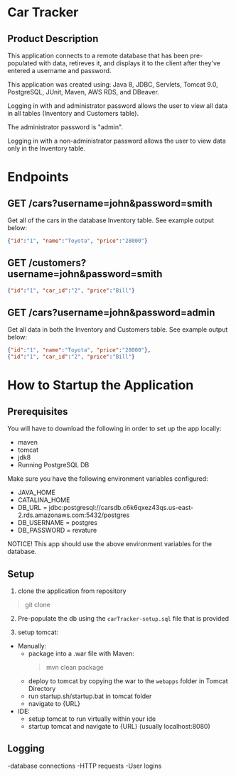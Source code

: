 # Car Tracker
## Product Description
This application connects to a remote database that has been pre-populated with data, retireves it, and displays it to the client after they've entered a username and password. 

This application was created using: Java 8, JDBC, Servlets, Tomcat 9.0, PostgreSQL, JUnit, Maven, AWS RDS, and DBeaver.

Logging in with and administrator password allows the user to view all data in all tables (Inventory and Customers table).

The administrator password is "admin".
  
Logging in with a non-administrator password allows the user to view data only in the Inventory table.

# Endpoints

## GET /cars?username=john&password=smith
  Get all of the cars in the database Inventory table. See example output below:
  ```json
  {"id":"1", "name":"Toyota", "price":"28000"}
  ```
## GET /customers?username=john&password=smith
  ```json
  {"id":"1", "car_id":"2", "price":"Bill"}
  ```

## GET /cars?username=john&password=admin
Get all data in both the Inventory and Customers table. See example output below:
  ```json
  {"id":"1", "name":"Toyota", "price":"28000"},
  {"id":"1", "car_id":"2", "price":"Bill"}
  ```
# How to Startup the Application
## Prerequisites
  You will have to download the following in order to set up the app locally:
  - maven
  - tomcat
  - jdk8
  - Running PostgreSQL DB

Make sure you have the following environment variables configured:
  - JAVA_HOME
  - CATALINA_HOME
  - DB_URL = jdbc:postgresql://carsdb.c6k6qxez43qs.us-east-2.rds.amazonaws.com:5432/postgres
  - DB_USERNAME = postgres
  - DB_PASSWORD = revature

NOTICE! This app should use the above environment variables for the database.


## Setup

1. clone the application from repository

> git clone 

2. Pre-populate the db using the `carTracker-setup.sql` file that is provided

3. setup tomcat:

  - Manually:
      - package into a .war file with Maven:
          > mvn clean package
      - deploy to tomcat by copying the war to the `webapps` folder in Tomcat Directory
      - run startup.sh/startup.bat in tomcat folder
      - navigate to {URL}
  - IDE:
      - setup tomcat to run virtually within your ide
      - startup tomcat and navigate to {URL} (usually localhost:8080)
      
      
## Logging

  -database connections
  -HTTP requests
  -User logins
